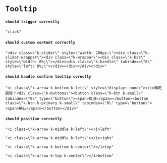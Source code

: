 # `Tooltip`

#### `should trigger correctly`

```
"click"
```

#### `should custom content correctly`

```
"<div class=\"k-slider\" style=\"width: 200px;\"><div class=\"k-slider-wrapper\"><div class=\"k-wrapper\"><div class=\"k-bar\" style=\"width: 0%;\"></div><div class=\"k-handle\" tabindex=\"0\" style=\"left: 0%;\"></div></div></div></div>"
```

#### `should handle confirm tooltip corectly`

```
"<i class=\"k-arrow k-bottom k-left\" style=\"display: none\"></i>确定删除？<div class=\"k-buttons\"><button class=\"k-btn k-small\" tabindex=\"0\" type=\"button\"><span>取消</span></button><button class=\"k-btn k-primary k-small\" tabindex=\"0\" type=\"button\"><span>确认</span></button></div>"
```

#### `should position correctly`

```
"<i class=\"k-arrow k-middle k-left\"></i>left"
```

```
"<i class=\"k-arrow k-middle k-left\"></i>right"
```

```
"<i class=\"k-arrow k-bottom k-center\"></i>top"
```

```
"<i class=\"k-arrow k-top k-center\"></i>bottom"
```

